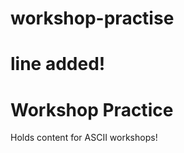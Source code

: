 
# workshop-practise


line added!
=======
# Workshop Practice

Holds content for ASCII workshops!

